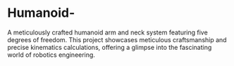 # Humanoid-
A meticulously crafted humanoid arm and neck system featuring five degrees of freedom. This project showcases meticulous craftsmanship and precise kinematics calculations, offering a glimpse into the fascinating world of robotics engineering.
